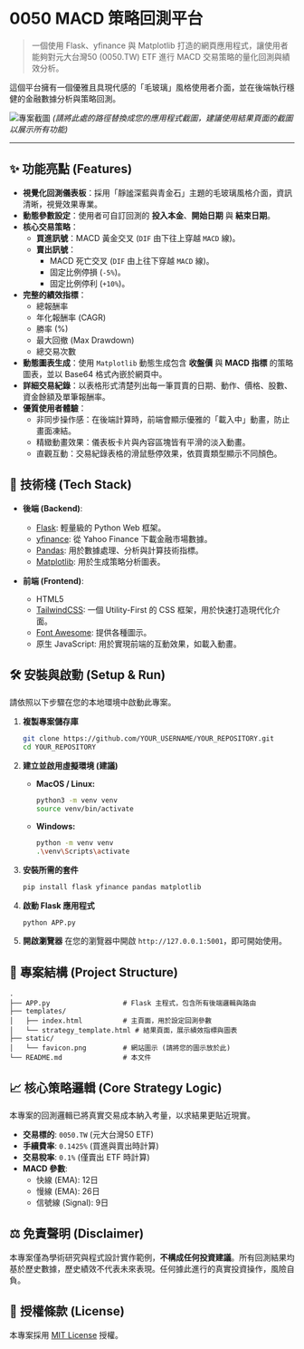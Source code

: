 # 0050 MACD 策略回測平台

> 一個使用 Flask、yfinance 與 Matplotlib 打造的網頁應用程式，讓使用者能夠對元大台灣50 (0050.TW) ETF 進行 MACD 交易策略的量化回測與績效分析。

這個平台擁有一個優雅且具現代感的「毛玻璃」風格使用者介面，並在後端執行穩健的金融數據分析與策略回測。

![專案截圖](YOUR_SCREENSHOT_PATH_HERE.png)
*(請將此處的路徑替換成您的應用程式截圖，建議使用結果頁面的截圖以展示所有功能)*

---

## ✨ 功能亮點 (Features)

*   **視覺化回測儀表板**：採用「靜謐深藍與青金石」主題的毛玻璃風格介面，資訊清晰，視覺效果專業。
*   **動態參數設定**：使用者可自訂回測的 **投入本金**、**開始日期** 與 **結束日期**。
*   **核心交易策略**：
    *   **買進訊號**：MACD 黃金交叉 (`DIF` 由下往上穿越 `MACD` 線)。
    *   **賣出訊號**：
        *   MACD 死亡交叉 (`DIF` 由上往下穿越 `MACD` 線)。
        *   固定比例停損 (`-5%`)。
        *   固定比例停利 (`+10%`)。
*   **完整的績效指標**：
    *   總報酬率
    *   年化報酬率 (CAGR)
    *   勝率 (%)
    *   最大回撤 (Max Drawdown)
    *   總交易次數
*   **動態圖表生成**：使用 `Matplotlib` 動態生成包含 **收盤價** 與 **MACD 指標** 的策略圖表，並以 Base64 格式內嵌於網頁中。
*   **詳細交易紀錄**：以表格形式清楚列出每一筆買賣的日期、動作、價格、股數、資金餘額及單筆報酬率。
*   **優質使用者體驗**：
    *   非同步操作感：在後端計算時，前端會顯示優雅的「載入中」動畫，防止畫面凍結。
    *   精緻動畫效果：儀表板卡片與內容區塊皆有平滑的淡入動畫。
    *   直觀互動：交易紀錄表格的滑鼠懸停效果，依買賣類型顯示不同顏色。

## 🚀 技術棧 (Tech Stack)

*   **後端 (Backend)**:
    *   [Flask](https://flask.palletsprojects.com/): 輕量級的 Python Web 框架。
    *   [yfinance](https://pypi.org/project/yfinance/): 從 Yahoo Finance 下載金融市場數據。
    *   [Pandas](https://pandas.pydata.org/): 用於數據處理、分析與計算技術指標。
    *   [Matplotlib](https://matplotlib.org/): 用於生成策略分析圖表。

*   **前端 (Frontend)**:
    *   HTML5
    *   [TailwindCSS](https://tailwindcss.com/): 一個 Utility-First 的 CSS 框架，用於快速打造現代化介面。
    *   [Font Awesome](https://fontawesome.com/): 提供各種圖示。
    *   原生 JavaScript: 用於實現前端的互動效果，如載入動畫。

## 🛠️ 安裝與啟動 (Setup & Run)

請依照以下步驟在您的本地環境中啟動此專案。

1.  **複製專案儲存庫**
    ```bash
    git clone https://github.com/YOUR_USERNAME/YOUR_REPOSITORY.git
    cd YOUR_REPOSITORY
    ```

2.  **建立並啟用虛擬環境 (建議)**
    *   **MacOS / Linux:**
        ```bash
        python3 -m venv venv
        source venv/bin/activate
        ```
    *   **Windows:**
        ```bash
        python -m venv venv
        .\venv\Scripts\activate
        ```

3.  **安裝所需的套件**
    ```bash
    pip install flask yfinance pandas matplotlib
    ```

4.  **啟動 Flask 應用程式**
    ```bash
    python APP.py
    ```

5.  **開啟瀏覽器**
    在您的瀏覽器中開啟 `http://127.0.0.1:5001`，即可開始使用。

## 📁 專案結構 (Project Structure)

```
.
├── APP.py                  # Flask 主程式，包含所有後端邏輯與路由
├── templates/
│   ├── index.html          # 主頁面，用於設定回測參數
│   └── strategy_template.html # 結果頁面，展示績效指標與圖表
├── static/
│   └── favicon.png         # 網站圖示 (請將您的圖示放於此)
└── README.md               # 本文件
```

## 📈 核心策略邏輯 (Core Strategy Logic)

本專案的回測邏輯已將真實交易成本納入考量，以求結果更貼近現實。

*   **交易標的**: `0050.TW` (元大台灣50 ETF)
*   **手續費率**: `0.1425%` (買進與賣出時計算)
*   **交易稅率**: `0.1%` (僅賣出 ETF 時計算)
*   **MACD 參數**:
    *   快線 (EMA): 12日
    *   慢線 (EMA): 26日
    *   信號線 (Signal): 9日

## ⚖️ 免責聲明 (Disclaimer)

本專案僅為學術研究與程式設計實作範例，**不構成任何投資建議**。所有回測結果均基於歷史數據，歷史績效不代表未來表現。任何據此進行的真實投資操作，風險自負。

## 📄 授權條款 (License)

本專案採用 [MIT License](https://opensource.org/licenses/MIT) 授權。